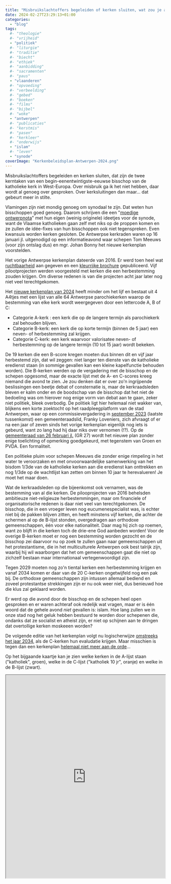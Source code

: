 ```yaml
---
title: "Misbruikslachtoffers begeleiden of kerken sluiten, wat zou je als bisschop het liefst doen?"
date: 2024-02-27T23:29:13+01:00
categories: 
  - "blog"
tags:
  #- "theologie"
  #- "vrijheid"
  - "politiek"
  #- "liturgie"
  #- "traditie"
  #- "biecht"
  #- "ethiek"
  #- "aanbidding"
  #- "sacramenten"
  #- "paus"
  - "vlaanderen"
  #- "opvoeding"
  #- "verbeelding"
  #- "gebed"
  #- "boeken"
  #- "films"
  #- "bijbel"
  #- "woke"
  - "antwerpen"
  #- "publicaties"
  #- "kerstmis"
  #- "pasen"
  #- "kerkleer"
  #- "onderwijs"
  - "islam"
  #- "leven"
  - "synode"
coverImage: "Kerkenbeleidsplan-Antwerpen-2024.png"
---
```



Misbruikslachtoffers begeleiden en kerken sluiten, dat zijn de twee kerntaken van een begin-eenentwintigste-eeuwse bisschop van de katholieke kerk in West-Europa. Over misbruik ga ik het niet hebben, daar wordt al genoeg over gesproken. Over kerksluitingen dan maar… dat gebeurt meer in stilte. 

Vlamingen zijn niet mondig genoeg om synodaal te zijn. Dat weten hun bisschoppen goed genoeg. Daarom schrijven die een "[moedige ontwerpnota](https://www.kerknet.be/kerknet-redactie/nieuws/moedige-ontwerpnota-van-belgische-bisschoppen-voor-synode-2024)" met hun eigen (weinig originele) ideetjes voor de synode, want de Vlaamse katholieken gaan zelf met niks op de proppen komen en ze zullen de idée-fixes van hun bisschoppen ook niet tegenspreken. Even kwansuis worden kerken gesloten. De Antwerpse kerkraden waren op 16 januari jl. uitgenodigd op een informatieavond waar schepen Tom Meeuws (voor zijn ontslag dus) en mgr. Johan Bonny het nieuwe kerkenplan voorstelden. 

Het vorige Antwerpse kerkenplan dateerde van 2016. Er werd toen heel wat [ruchtbaarheid](https://www.kerknet.be/bisdom-antwerpen/nieuws/parochiekerkenplan-voor-antwerpen-voorgesteld-door-bisdom-en-stad) aan gegeven en een [kleurrijke brochure](https://drive.google.com/file/d/0B-659FdpCliwTFIwMW40cVMzd1Z6TllGVWZpcmhqdGRoRkdj/view?usp=sharing&resourcekey=0-BPz8fgCQuI6s-E1ZEoU2qw) gepubliceerd. Vijf pilootprojecten werden voorgesteld met kerken die een herbestemming zouden krijgen. Om diverse redenen is van die projecten acht jaar later nog niet veel terechtgekomen.

Het [nieuwe kerkenplan van 2024](https://ebesluit.antwerpen.be/zittingen/23.0919.2015.7198/agendapunten/24.0117.6253.7696) heeft minder om het lijf en bestaat uit 4 A4tjes met een lijst van alle 64 Antwerpse parochiekerken waarop de bestemming van elke kerk wordt weergegeven door een lettercode A, B of C:

* Categorie A-kerk : een kerk die op de langere termijn als parochiekerk zal behouden blijven.
* Categorie B-kerk: een kerk die op korte termijn (binnen de 5 jaar) een neven- of herbestemming zal krijgen.
* Categorie C-kerk: een kerk waarvoor valorisatee neven- of herbestemming op de langere termijn (10 tot 15 jaar) wordt bekeken.

De 19 kerken die een B-score kregen moeten dus binnen dit en vijf jaar herbestemd zijn, dat wil zeggen: niet langer ten dienste van de katholieke eredienst staan (in sommige gevallen kan een kleine kapelfunctie behouden worden). Die B-kerken werden op de vergadering met de bisschop en de schepen opgesomd, maar de exacte lijst met de A- en C-scores kreeg niemand die avond te zien. Je zou denken dat er over zo'n ingrijpende beslissingen een beetje debat of consternatie is, maar de kerkraadsleden bleven er kalm onder en de boodschap van de bisschop dat het niet de bedoeling was om hierover nog enige vorm van debat aan te gaan, zeker niet politiek, bleek overbodig. De politiek ligt hier helemaal niet wakker van, blijkens een korte zoektocht op het raadpleegplatform van de stad Antwerpen, waar op een commissievergadering in [september 2023](https://streamingstadhuis.antwerpen.be/SitePlayer/raadzaal?session=403&starttime=4922&lang=nlfalse) (laatste tussenkomst) een gemeenteraadslid, Franky Loveniers, zich afvraagt of er na een jaar of zeven sinds het vorige kerkenplan eigenlijk nog iets is gebeurd, want zo lang had hij daar niks over vernomen (!?). Op de [gemeenteraad van 26 februari jl.](https://streamingstadhuis.antwerpen.be/SitePlayer/raadzaal?session=491&lang=nlfalse) (GR 27) wordt het nieuwe plan zonder enige toelichting of opmerking goedgekeurd, met tegenstem van Groen en PVDA. Een formaliteit.

Een politieke pluim voor schepen Meeuws die zonder enige rimpeling in het water te veroorzaken en met onvoorwaardelijke samenwerking van het bisdom 1/3de van de katholieke kerken aan die eredienst kan onttrekken en nog 1/3de op de wachtlijst kan zetten om binnen 10 jaar te herevalueren! Je moet het maar doen.

Wat de kerkraadsleden op die bijeenkomst ook vernamen, was de bestemming van al die kerken. De pilooprojecten van 2016 behelsden ambitieuze niet-religieuze herbestemmingen, maar om financiele of organisatorische redenen is daar niet veel van terechtgekomen. De bisschop, die in een vroeger leven nog eucumenespecialist was, is echter niet bij de pakken blijven zitten, en heeft minstens vijf  kerken, die achter de schermen al op de B-lijst stonden, overgedragen aan orthodoxe gemeenschappen, één voor elke nationaliteit. Daar mag hij zich op roemen, want zo blijft in die kerken toch de drie-ene God aanbeden worden! Voor de overige B-kerken moet er nog een bestemming worden gezocht en de bisschop zei daarvoor nu op zoek te zullen gaan naar gemeenschappen uit het protestantisme, die in het multiculturele Antwerpen ook best talrijk zijn, waarbij hij wil waarborgen dat het om gemeenschappen gaat die niet op zichzelf bestaan maar internationaal vertegenwoordigd zijn. 

Tegen 2029 moeten nog zo'n tiental kerken een herbestemming krijgen en vanaf 2034 komen er daar van de 20 C-kerken ongetwijfeld nog een pak bij. De orthodoxe gemeenschappen zijn intussen allemaal bediend en zoveel protestantse strekkingen zijn er nu ook weer niet, dus benieuwd hoe die klus zal geklaard worden.

Er werd op die avond door de bisschop en de schepen heel open gesproken en er waren achteraf ook redelijk wat vragen, maar er is één woord dat de gehele avond _niet_ gevallen is: islam. Hoe lang zullen we in onze stad nog het geluk hebben bestuurd te worden door schepenen die, ondanks dat ze socialist en atheist zijn, er niet op schijnen aan te dringen dat overtollige kerken moskeeen worden? 

De volgende editie van het kerkenplan volgt nu logischerwijze [omstreeks het jaar 2034](https://www.gva.be/cnt/dmf20160302_02161849), als de C-kerken hun evaludatie krijgen. Maar misschien is tegen dan een kerkenplan [helemaal niet meer aan de orde](https://bouwkroniek.be/bouwprojecten/stop-de-verplichte-miljoenensubsidies-aan-kerkfabrieken-41684)…

Op het bijgaande kaartje kan je zien welke kerken in de A-lijst staan ("katholiek", groen), welke in de C-lijst ("katholiek 10 jr", oranje) en welke in de B-lijst (zwart).

<iframe src="https://www.google.com/maps/d/embed?mid=1f4JozH1201Lyzo365IRQjpiy8C8sWpc&ehbc=2E312F&noprof=1" width="100%" height="640px"></iframe>

